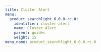 ```yaml
---
title: Cluster Alert
menu:
  product_searchlight_6.0.0-rc.0:
    identifier: cluster-alert
    name: Cluster Alert
    parent: guides
    weight: 15
menu_name: product_searchlight_6.0.0-rc.0
---
```

